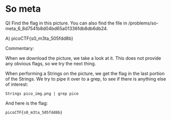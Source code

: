# So meta

Q) Find the flag in this picture. You can also find the file in /problems/so-meta_6_8d7541b8d04bd65a01336fdb8db6db24.

A) picoCTF{s0_m3ta_505fdd8b}

Commentary:

When we download the picture, we take a look at it. 
This does not provide any obvious flags, so we try the next thing.

When performing a Strings on the picture, we get the flag in the last portion of the Strings.
We try to pipe it over to a grep, to see if there is anything else of interest:

```
Strings pico_img.png | grep pico
```
And here is the flag:

```
picoCTF{s0_m3ta_505fdd8b}
```